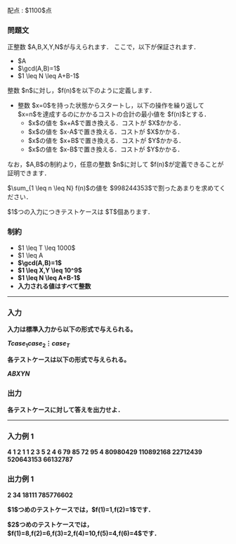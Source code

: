 
<div>

<span>

<span>

<p>
配点 : $1100$点
</p>

<div>

<section>

### **問題文**

<p>
正整数 $A,B,X,Y,N$が与えられます．
ここで，以下が保証されます．
</p>

<ul>

<li>
$A<B$
</li>

<li>
$\gcd(A,B)=1$
</li>

<li>
$1 \leq N \leq A+B-1$
</li>

</ul>

<p>
整数 $n$に対し，$f(n)$を以下のように定義します．
</p>

<ul>

<li>
整数 $x=0$を持った状態からスタートし，以下の操作を繰り返して $x=n$を達成するのにかかるコストの合計の最小値を $f(n)$とする．
<ul>

<li>
$x$の値を $x+A$で置き換える．コストが $X$かかる．
</li>

<li>
$x$の値を $x-A$で置き換える．コストが $X$かかる．
</li>

<li>
$x$の値を $x+B$で置き換える．コストが $Y$かかる．
</li>

<li>
$x$の値を $x-B$で置き換える．コストが $Y$かかる．
</li>

</ul>

</li>

</ul>

<p>
なお，$A,B$の制約より，任意の整数 $n$に対して $f(n)$が定義できることが証明できます．
</p>

<p>
$\sum_{1 \leq n \leq N} f(n)$の値を $998244353$で割ったあまりを求めてください．
</p>

<p>
$1$つの入力につきテストケースは $T$個あります．
</p>

</section>

</div>

<div>

<section>

### **制約**

<ul>

<li>
$1 \leq T \leq 1000$
</li>

<li>
$1 \leq A<B \leq 10^9$
</li>

<li>
$\gcd(A,B)=1$
</li>

<li>
$1 \leq X,Y \leq 10^9$
</li>

<li>
$1 \leq N \leq A+B-1$
</li>

<li>
入力される値はすべて整数
</li>

</ul>

</section>

</div>

---

<div>

<div>

<section>

### **入力**

<p>
入力は標準入力から以下の形式で与えられる。
</p>

<div>

$T$$case_1$$case_2$$\vdots$$case_T$
</div>

<p>
各テストケースは以下の形式で与えられる。
</p>

<div>

$A$$B$$X$$Y$$N$
</div>

</section>

</div>

<div>

<section>

### **出力**

<p>
各テストケースに対して答えを出力せよ．
</p>

</section>

</div>

</div>

---

<div>

<section>

### **入力例 1**

<div>

4
1 2 1 1 2
3 5 2 4 6
79 85 72 95 4
80980429 110892168 22712439 520643153 66132787

</div>

</section>

</div>

<div>

<section>

### **出力例 1**

<div>

2
34
18111
785776602

</div>

<p>
$1$つめのテストケースでは，$f(1)=1,f(2)=1$です．
</p>

<p>
$2$つめのテストケースでは，$f(1)=8,f(2)=6,f(3)=2,f(4)=10,f(5)=4,f(6)=4$です．
</p>

</section>

</div>

</span>

</span>

</div>
